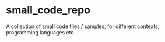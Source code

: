 # small_code_repo
A collection of small code files / samples, for different contexts, programming languages etc.
